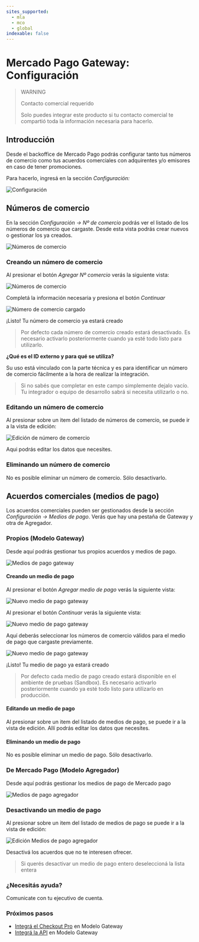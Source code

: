 ```yaml
---
sites_supported:
  - mla
  - mco
  - global
indexable: false
---
```


# Mercado Pago Gateway: Configuración

> WARNING
>
> Contacto comercial requerido
>
> Solo puedes integrar este producto si tu contacto comercial te compartió toda la información necesaria para hacerlo.

## Introducción

Desde el backoffice de Mercado Pago podrás configurar tanto tus números de comercio como tus acuerdos comerciales con adquirentes y/o emisores en caso de tener promociones.

Para hacerlo, ingresá en la sección _Configuración:_

![Configuración](/images/gateway/configuration.png)

## Números de comercio

En la sección _Configuración &rarr; Nº de comercio_ podrás ver el listado de los números de comercio que cargaste. Desde esta vista podrás crear nuevos o gestionar los ya creados.

![Números de comercio](/images/gateway/merchant_accounts.png)

### Creando un número de comercio

Al presionar el botón _Agregar Nº comercio_ verás la siguiente vista:

![Números de comercio](/images/gateway/merchant_accounts_new.png)

Completá la información necesaria y presiona el botón _Continuar_

![Número de comercio cargado](/images/gateway/merchant_accounts_congrats.png)

¡Listo! Tu número de comercio ya estará creado

> Por defecto cada número de comercio creado estará desactivado. Es necesario activarlo posteriormente cuando ya esté todo listo para utilizarlo.

**¿Qué es el ID externo y para qué se utiliza?**

Su uso está vinculado con la parte técnica y es para identificar un número de comercio fácilmente a la hora de realizar la integración.

> Si no sabés que completar en este campo simplemente dejalo vacío. Tu integrador o equipo de desarrollo sabrá si necesita utilizarlo o no.

### Editando un número de comercio

Al presionar sobre un item del listado de números de comercio, se puede ir a la vista de edición:

![Edición de número de comercio](/images/gateway/merchant_accounts_edit.png)

Aqui podrás editar los datos que necesites.

### Eliminando un número de comercio

No es posible eliminar un número de comercio. Sólo desactivarlo.

## Acuerdos comerciales (medios de pago)

Los acuerdos comerciales pueden ser gestionados desde la sección _Configuración &rarr; Medios de pago_. Verás que hay una pestaña de Gateway y otra de Agregador.

### Propios (Modelo Gateway)

Desde aquí podrás gestionar tus propios acuerdos y medios de pago.

![Medios de pago gateway](/images/gateway/payment_methods_gateway.png)

#### Creando un medio de pago

Al presionar el botón _Agregar medio de pago_ verás la siguiente vista:

![Nuevo medio de pago gateway](/images/gateway/payment_methods_gateway_new.png)

Al presionar el botón _Continuar_ verás la siguiente vista:

![Nuevo medio de pago gateway](/images/gateway/payment_methods_gateway_new_2.png)

Aquí deberás seleccionar los números de comercio válidos para el medio de pago que cargaste previamente.

![Nuevo medio de pago gateway](/images/gateway/payment_methods_gateway_new_3.png)

¡Listo! Tu medio de pago ya estará creado

> Por defecto cada medio de pago creado estará disponible en el ambiente de pruebas (Sandbox). Es necesario activarlo posteriormente cuando ya esté todo listo para utilizarlo en producción.

#### Editando un medio de pago

Al presionar sobre un item del listado de medios de pago, se puede ir a la vista de edición. Allí podrás editar los datos que necesites.

#### Eliminando un medio de pago

No es posible eliminar un medio de pago. Sólo desactivarlo.

### De Mercado Pago (Modelo Agregador)

Desde aquí podrás gestionar los medios de pago de Mercado pago

![Medios de pago agregador](/images/gateway/payment_methods_aggregator.png)

### Desactivando un medio de pago

Al presionar sobre un item del listado de medios de pago se puede ir a la vista de edición:

![Edición Medios de pago agregador](/images/gateway/payment_methods_aggregator_edit.png)

Desactivá los acuerdos que no te interesen ofrecer.

> Si querés desactivar un medio de pago entero deseleccioná la lista entera

### ¿Necesitás ayuda?

Comunicate con tu ejecutivo de cuenta.

### Próximos pasos

* [Integrá el Checkout Pro](https://www.mercadopago[FAKER][URL][DOMAIN]/developers/es/guides/online-payments/gateway/checkout-pro/receiving-payments) en Modelo Gateway
* [Integrá la API](https://www.mercadopago[FAKER][URL][DOMAIN]/developers/es/guides/online-payments/gateway/checkout-api/receiving-payments) en Modelo Gateway

